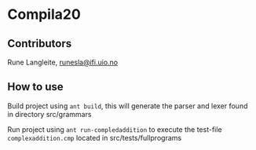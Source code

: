 # Compila20

## Contributors

Rune Langleite, runesla@ifi.uio.no

## How to use

Build project using `ant build`, this will generate the parser and lexer found in directory src/grammars

Run project using `ant run-compledaddition` to execute the test-file `complexaddition.cmp` located in src/tests/fullprograms
